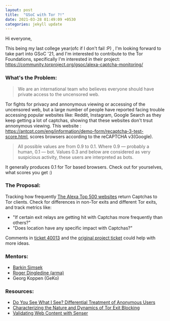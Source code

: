 ```yaml
---
layout: post
title:  "GSoC with Tor ?!"
date: 2021-03-28 01:49:09 +0530
categories: jekyll update
---
```


Hi everyone, 

This being my last college year(ofc if I don't fail :P) , I'm looking forward to take part into GSoC '21, and I'm interested to contribute to the Tor Foundations, specifically I'm interested in their project: https://community.torproject.org/gsoc/alexa-captcha-monitoring/

### What's the Problem: ###

>We are an international team who believes everyone should have private access to the uncensored web.

Tor fights for privacy and annonymous viewing or accessing of the uncensored web, but a large number of people have reported facing trouble accessing popular websites like: Reddit, Instagram, Google Search as they keep getting a lot of captchas, showing that these websites don't trsut annonymous viewing.
This website : https://antcpt.com/eng/information/demo-form/recaptcha-3-test-score.html, scores browsers according to the reCAPTCHA v3(Google). 


> All possible values are from 0.9 to 0.1.
> Where 0.9 — probably a human, 0.1 — bot.
> Values 0.3 and below are considered as very suspicious activity, these users are interpreted as bots.

It generally produces 0.1 for Tor based browsers. Check out for yourselves, what scores you get :)

### The Proposal: ###

Tracking how frequently [The Alexa Top 500 websites](https://www.alexa.com/topsites) return Captchas to Tor clients.
Check for differences in non-Tor exits and different Tor exits, and track metrics like:

* "If certain exit relays are getting hit with Captchas more frequently than others?"
* "Does location have any specific impact with Captchas?"

Comments in [ticket 40013](https://gitlab.torproject.org/tpo/community/support/-/issues/40013) and the [original project ticket](https://gitlab.torproject.org/legacy/trac/-/issues/33010) could help with more ideas.

### Mentors: ###

+ [Barkin Simsek](https://barkin.io/)
+ [Roger Dingledine (arma)](https://twitter.com/RogerDingledine)
+ Georg Koppen (GeKo)

### Resources: ###

* [Do You See What I See? Differential Treatment of Anonymous Users](https://www.freehaven.net/anonbib/cache/differential-ndss2016.pdf)
* [Characterizing the Nature and Dynamics of Tor Exit Blocking](https://www.freehaven.net/anonbib/cache/exit-blocking2017.pdf)
* [Validating Web Content with Senser](https://giia.cs.georgetown.edu/~msherr/papers/senser.pdf)

